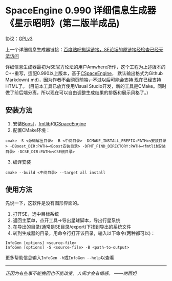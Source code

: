 # SpaceEngine 0.990 详细信息生成器《星示昭明》(第二版半成品)

协议：[GPLv3](https://www.gnu.org/licenses/licenses.html)

上一个详细信息生成器链接：[百度贴吧搬运链接，SE论坛的原链接经检查已经无法访问](https://tieba.baidu.com/p/4458618242)

详细信息生成器最初为SE官方论坛的用户Amwhere所作，这个工程为上述版本的C++重写，适配0.990以上版本，基于[CSpaceEngine](https://github.com/StellarDX/CSpaceEngine-Project)，
默认输出格式为Github Markdown(.md)，~~因为作者不会网页前端，不过以后可能会支持~~ 现在已经支持HTML了。
(目前本工具已放弃使用Visual Studio开发，新的工具是CMake。同时做了前后端分离，所以现在可以自由调整生成结果的排版和展示风格了。)

## 安装方法

1. 安装[Boost](https://www.boost.org/)，[fmtlib](https://fmt.dev/)和[CSpaceEngine](https://github.com/StellarDX/CSpaceEngine-Project)
2. 配置CMake环境：
```
cmake -S <源码解压目录> -B <中间目录> -DCMAKE_INSTALL_PREFIX:PATH=<安装目录> -DBoost_DIR:PATH=<Boost安装目录> -DFMT_FIND_DIRECTORY:PATH=<fmtlib安装目录> -DCSE_DIR:PATH=<CSE根目录>
```
3. 编译安装
```
cmake --build <中间目录> --target all install
```

## 使用方法

先说一下，这软件是没有图形界面的。
1. 打开SE，选中目标系统
2. 返回主菜单，点开工具->导出星球脚本，导出行星系统
3. 在导出的目录(通常是SE目录/export)下找到导出的系统文件
4. 转到生成器的目录，用命令行打开该目录，输入以下命令(两种都可以)：
```
InfoGen [options] <source-file>
InfoGen [options] -S <source-file> -B <path-to-output>
```
更多帮助信息输入`InfoGen -h`或`InfoGen --help`以查看

----------
*正因为有些事不能挽回也不能改变，人间才会有情感。 ——纳西妲*
